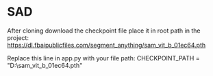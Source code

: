 # SAD

After cloning download the checkpoint file place it in root path in the project: https://dl.fbaipublicfiles.com/segment_anything/sam_vit_b_01ec64.pth

Replace this line in app.py with your file path: CHECKPOINT_PATH = "D:\sam_vit_b_01ec64.pth"
